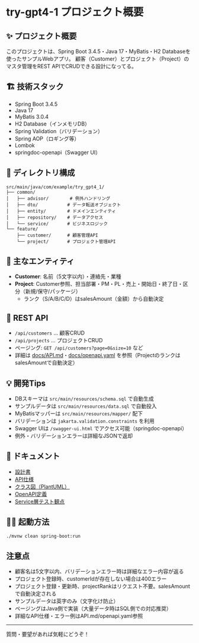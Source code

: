 # try-gpt4-1 プロジェクト概要

## ✨ プロジェクト概要

このプロジェクトは、Spring Boot 3.4.5・Java 17・MyBatis・H2 Databaseを使ったサンプルWebアプリ。
顧客（Customer）とプロジェクト（Project）のマスタ管理をREST APIでCRUDできる設計になってる。

## 🏗️ 技術スタック
- Spring Boot 3.4.5
- Java 17
- MyBatis 3.0.4
- H2 Database（インメモリDB）
- Spring Validation（バリデーション）
- Spring AOP（ロギング等）
- Lombok
- springdoc-openapi（Swagger UI）

## 📁 ディレクトリ構成
```
src/main/java/com/example/try_gpt4_1/
├── common/
│   ├── advisor/        # 例外ハンドリング
│   ├── dto/           # データ転送オブジェクト
│   ├── entity/        # ドメインエンティティ
│   ├── repository/    # データアクセス
│   └── service/       # ビジネスロジック
└── feature/
    ├── customer/      # 顧客管理API
    └── project/       # プロジェクト管理API
```

## 📝 主なエンティティ
- **Customer**: 名前（5文字以内）・連絡先・業種
- **Project**: Customer参照、担当部署・PM・PL・売上・開始日・終了日・区分（新規/保守/パッケージ）
  - ランク（S/A/B/C/D）はsalesAmount（金額）から自動決定

## 🚀 REST API
- `/api/customers` ... 顧客CRUD
- `/api/projects` ... プロジェクトCRUD
- ページング: `GET /api/customers?page=0&size=10` など
- 詳細は [docs/API.md](docs/API.md)・[docs/openapi.yaml](docs/openapi.yaml) を参照（ProjectのランクはsalesAmountで自動決定）

## 💡 開発Tips
- DBスキーマは `src/main/resources/schema.sql` で自動生成
- サンプルデータは `src/main/resources/data.sql` で自動投入
- MyBatisマッパーは `src/main/resources/mapper/` 配下
- バリデーションは `jakarta.validation.constraints` を利用
- Swagger UIは `/swagger-ui.html` でアクセス可能（springdoc-openapi）
- 例外・バリデーションエラーは詳細なJSONで返却

## 📄 ドキュメント
- [設計書](docs/設計書.md)
- [API仕様](docs/API.md)
- [クラス図（PlantUML）](docs/class-diagram.puml)
- [OpenAPI定義](docs/openapi.yaml)
- [Service層テスト観点](docs/test-case.md)

## 🏃‍♀️ 起動方法
```bash
./mvnw clean spring-boot:run
```

## 注意点
- 顧客名は5文字以内、バリデーションエラー時は詳細なエラー内容が返る
- プロジェクト登録時、customerIdが存在しない場合は400エラー
- プロジェクト登録・更新時、projectRankはリクエスト不要。salesAmountで自動決定される
- サンプルデータは英字のみ（文字化け防止）
- ページングはJava側で実装（大量データ時はSQL側での対応推奨）
- 詳細なAPI仕様・エラー例はAPI.md/openapi.yaml参照

---
質問・要望があれば気軽にどうぞ！
